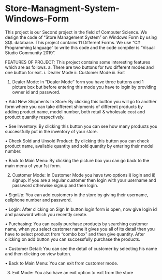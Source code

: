 # Store-Managment-System-Windows-Form
This project is our Second project in the field of Computer Science. We design the code of “Store Management System” on Windows Form by using SQL database. This project contains 11 Different Forms. We use “C# Programming language” to write this code and the code compiler is “Visual Studio Community 2019”.

 FEATURES OF PROJECT: 
 This project contains some interesting features which are as follows. 
 a. There are two buttons for two different modes and one button for exit.
 i. Dealer Mode
 ii. Customer Mode
 iii. Exit 
 
 1. Dealer Mode:
  In “Dealer Mode” form you have three buttons and 1 picture box but before entering this mode you have to login by providing owner id and password.
  
  • Add New Shipments In Store:
  By clicking this button you will go to another form where you can take different shipments of different products by adding product name, model number, both retail & wholesale cost and product quantity respectively.
  
  • See Inventory:
 By clicking this button you can see how many products you successfully put in the inventory of your store.

• Check Sold and Unsold Product:
 By clicking this button you can check product name, available quantity and sold quantity by entering their model number. 

• Back to Main Menu:
 By clicking the picture box you can go back to the main menu of your 1st form.
 
 2. Customer Mode:
 In Customer Mode you have two options i) login and ii) signup.
 If you are a regular customer then login with your username and password otherwise signup and then login.

• SignUp:
 You can add customers in the store by giving their username, cellphone number and password.
 
 • Login:
 After clicking on Sign In button login form is open, now give login id and password which you recently create.
 
 • Purchasing:
 You can easily purchase products by searching customer name, when you select customer name it gives you all of its detail then you have to select product from “combo box” and then give quantity. After clicking on add button you can successfully purchase the products.
 
 • Customer Detail:
 You can see the detail of customer by selecting his name and then clicking on view button.
 
 • Back to Main Menu:
 You can exit from customer mode.
 
 3. Exit Mode:
 You also have an exit option to exit from the store
